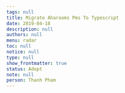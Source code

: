 ```yaml
---
tags: null
title: Migrate Aharooms Pms To Typescript
date: 2019-04-18
description: null
authors: null
menu: radar
toc: null
notice: null
type: null
show_frontmatter: true
status: Adopt
note: null
person: Thanh Pham
---
```


